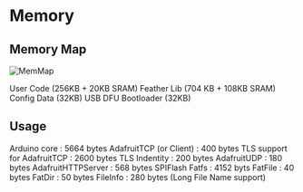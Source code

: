 # Memory

## Memory Map

![MemMap](https://cdn-learn.adafruit.com/assets/assets/000/035/751/medium800/adafruit_products_WICEDMemMap.png?1473874358)

User Code (256KB + 20KB SRAM)
Feather Lib (704 KB + 108KB SRAM)
Config Data (32KB)
USB DFU Bootloader (32KB)

## Usage

Arduino core : 5664 bytes
AdafruitTCP (or Client) : 400 bytes
TLS support for AdafruitTCP : 2600 bytes
TLS Indentity : 200 bytes
AdafruitUDP : 180 bytes
AdafruitHTTPServer : 568 bytes
SPIFlash Fatfs : 4152 byts
FatFile : 40 bytes
FatDir : 50 bytes
FileInfo : 280 bytes (Long File Name support)